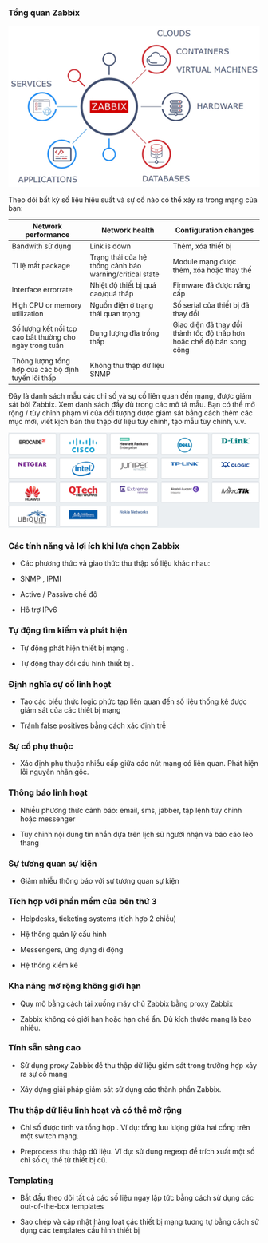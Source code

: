 ### Tổng quan Zabbix

<img src="/img/29.jpg">

Theo dõi bất kỳ số liệu hiệu suất và sự cố nào có thể xảy ra trong mạng của bạn:


|Network performance|Network health|Configuration changes|
|---------------------|--------------------|-------------------|
|Bandwith sử dụng|Link is down|Thêm, xóa thiết bị|
|Tỉ lệ mất package|Trạng thái của hệ thống cảnh báo warning/critical state|Module mạng được thêm, xóa hoặc thay thế|
|Interface errorrate|Nhiệt độ thiết bị quá cao/quá thấp|Firmware đã được nâng cấp|
|High CPU or memory utilization|Nguồn điện ở trạng thái quan trọng|Số serial của thiết bị đã thay đổi|
|Số lượng kết nối tcp cao bất thường cho ngày trong tuần|Dung lượng đĩa trống thấp|Giao diện đã thay đổi thành tốc độ thấp hơn hoặc chế độ bán song công|
|Thông lượng tổng hợp của các bộ định tuyến lõi thấp|Không thu thập dữ liệu SNMP||

Đây là danh sách mẫu các chỉ số và sự cố liên quan đến mạng, được giám sát bởi Zabbix. Xem danh sách đầy đủ trong các mô tả mẫu. Bạn có thể mở rộng / tùy chỉnh phạm vi của đối tượng được giám sát bằng cách thêm các mục mới, viết kịch bản thu thập dữ liệu tùy chỉnh, tạo mẫu tùy chỉnh, v.v.

<img src="/img/7.jpg">

### Các tính năng và lợi ích khi lựa chọn Zabbix

* Các phương thức và giao thức thu thập số liệu khác nhau:

+ SNMP , IPMI

+ Active / Passive chế độ

+ Hỗ trợ IPv6

### Tự động tìm kiếm và phát hiện

+ Tự động phát hiện thiết bị mạng .

+ Tự động thay đổi cấu hình thiết bị .

### Định nghĩa sự cố linh hoạt

+ Tạo các biểu thức logic phức tạp liên quan đến số liệu thống kê được giám sát của các thiết bị mạng

+ Tránh false positives bằng cách xác định trễ

### Sự cố phụ thuộc

+ Xác định phụ thuộc nhiều cấp giữa các nút mạng có liên quan. Phát hiện lỗi nguyên nhân gốc.

### Thông báo linh hoạt

+ Nhiều phương thức cảnh báo: email, sms, jabber, tập lệnh tùy chỉnh hoặc messenger

+ Tùy chỉnh nội dung tin nhắn dựa trên lịch sử người nhận và báo cáo leo thang

### Sự tương quan sự kiện

+ Giảm nhiễu thông báo với sự tương quan sự kiện

### Tích hợp với phần mềm của bên thứ 3

+ Helpdesks, ticketing systems (tích hợp 2 chiều)

+ Hệ thống quản lý cấu hình

+ Messengers, ứng dụng di động

+ Hệ thống kiểm kê

### Khả năng mở rộng không giới hạn

+ Quy mô bằng cách tải xuống máy chủ Zabbix bằng proxy Zabbix

+ Zabbix không có giới hạn hoặc hạn chế ẩn. Dù kích thước mạng là bao nhiêu.

### Tính sẵn sàng cao

+ Sử dụng proxy Zabbix để thu thập dữ liệu giám sát trong trường hợp xảy ra sự cố mạng

+ Xây dựng giải pháp giám sát sử dụng các thành phần Zabbix. 

### Thu thập dữ liệu linh hoạt và có thể mở rộng

+ Chỉ số được tính và tổng hợp . Ví dụ: tổng lưu lượng giữa hai cổng trên một switch mạng.

+ Preprocess thu thập dữ liệu. Ví dụ: sử dụng regexp để trích xuất một số chỉ số cụ thể từ thiết bị cũ. 

### Templating

+ Bắt đầu theo dõi tất cả các số liệu ngay lập tức bằng cách sử dụng các out-of-the-box templates

+ Sao chép và cập nhật hàng loạt các thiết bị mạng tương tự bằng cách sử dụng các templates cấu hình thiết bị














